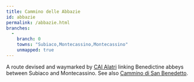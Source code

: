 ```yaml
---
title: Cammino delle Abbazie
id: abbazie
permalink: /abbazie.html
branches:
  -
    branch: 0
    towns: "Subiaco,Montecassino,Montecassino"
    unmapped: true
---
```


A route devised and waymarked by [CAI Alatri][0] linking Benedictine abbeys between Subiaco and Montecassino. See also [Cammino di San Benedetto][1].

[0]: http://www.caialatri.it/New%20page%20sito/pagina%202%20camm%20abbaz.html
[1]: benedetto.html
